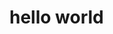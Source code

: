 <html>
  <!--한글주석-->
  <head>
    <meta charset="utf-8">
    <h1>hello world</h1>
  </head>
</html>

